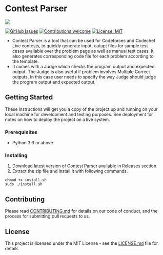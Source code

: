 # Contest Parser
<a href="https://discord.gg/HNhdsnbTb5">
    <img src="https://img.shields.io/badge/discord-join-7289DA.svg?logo=discord&longCache=true&style=flat" />
</a>

[![GitHub Issues](https://img.shields.io/github/issues/suyash-chavan/Contest-Parser)](https://github.com/suyash-chavan/Contest-Parser/issues)
[![Contributions welcome](https://img.shields.io/badge/contributions-welcome-brightgreen.svg)](CONTRIBUTING.md)
[![License: MIT](https://img.shields.io/badge/License-MIT-brightgreen.svg)](https://opensource.org/licenses/MIT)

* Contest Parser is a tool that can be used for Codeforces and Codechef Live contests, to quickly generate input, outupt files for sample test cases available over the problem page as well as manual test cases. It also generates corresponding code file for each problem according to the template.
* It comes with a Judge which checks the program output and expected output. The Judge is also useful if problem involves Multiple Correct outputs. In this case user needs to specify the way Judge should judge the program output and expected output. 

## Getting Started

These instructions will get you a copy of the project up and running on your local machine for development and testing purposes. See deployment for notes on how to deploy the project on a live system.

### Prerequisites
* Python 3.6 or above

### Installing

1. Download latest version of Contest Parser avaliable in Releases section.
2. Extract the zip file and install it with following commands.

```
chmod +x install.sh
sudo ./install.sh
```

## Contributing

Please read [CONTRIBUTING.md](https://gist.github.com/PurpleBooth/b24679402957c63ec426) for details on our code of conduct, and the process for submitting pull requests to us.

## License

This project is licensed under the MIT License - see the [LICENSE.md](LICENSE.md) file for details
